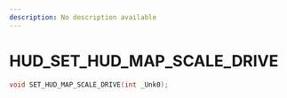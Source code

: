 ```yaml
---
description: No description available 
---
```


# HUD\_SET_HUD_MAP_SCALE_DRIVE

```cpp
void SET_HUD_MAP_SCALE_DRIVE(int _Unk0);
```
